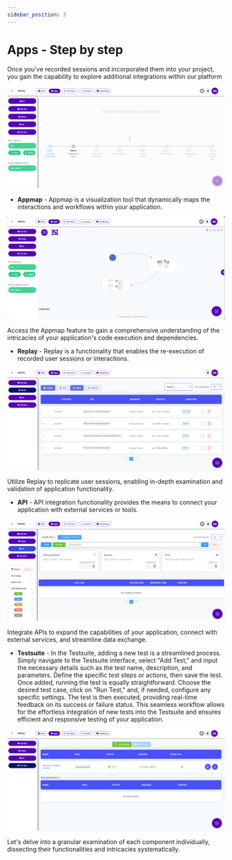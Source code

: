 ```yaml
---
sidebar_position: 3
---
```


# Apps - Step by step 

Once you've recorded sessions and incorporated them into your project, you gain the capability to explore additional integrations within our platform

![Pageview](/img/aa.png)

- **Appmap** - Appmap is a visualization tool that dynamically maps the interactions and workflows within your application.

![Pageview](/img/am.png)

Access the Appmap feature to gain a comprehensive understanding of the intricacies of your application's code execution and dependencies.


- **Replay** - Replay is a functionality that enables the re-execution of recorded user sessions or interactions.

![Pageview](/img/replay.png)

Utilize Replay to replicate user sessions, enabling in-depth examination and validation of application functionality.


- **API** - API integration functionality provides the means to connect your application with external services or tools.

![Pageview](/img/api.png)

 Integrate APIs to expand the capabilities of your application, connect with external services, and streamline data exchange.


- **Testsuite** - In the Testsuite, adding a new test is a streamlined process. Simply navigate to the Testsuite interface, select "Add Test," and input the necessary details such as the test name, description, and parameters. Define the specific test steps or actions, then save the test. Once added, running the test is equally straightforward. Choose the desired test case, click on "Run Test," and, if needed, configure any specific settings. The test is then executed, providing real-time feedback on its success or failure status. This seamless workflow allows for the effortless integration of new tests into the Testsuite and ensures efficient and responsive testing of your application.

![Pageview](/img/ts.png)


Let's delve into a granular examination of each component individually, dissecting their functionalities and intricacies systematically.
